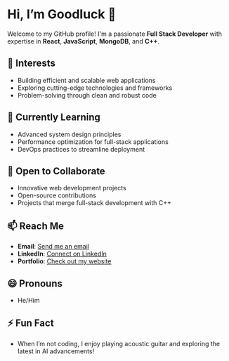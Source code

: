 # Hi, I’m Goodluck 👋  

Welcome to my GitHub profile! I'm a passionate **Full Stack Developer** with expertise in **React**, **JavaScript**, **MongoDB**, and **C++**.  

## 👀 Interests  
- Building efficient and scalable web applications  
- Exploring cutting-edge technologies and frameworks  
- Problem-solving through clean and robust code  

## 🌱 Currently Learning  
- Advanced system design principles  
- Performance optimization for full-stack applications  
- DevOps practices to streamline deployment  

## 💞️ Open to Collaborate  
- Innovative web development projects  
- Open-source contributions  
- Projects that merge full-stack development with C++  

## 📫 Reach Me  
- **Email**: [Send me an email](mailto:mastercode189@gmail.com)  
- **LinkedIn**: [Connect on LinkedIn](https://www.linkedin.com/in/goodluck-alphaxard-2337a627a/)  
- **Portfolio**: [Check out my website](https://gooodluckportfolio.netlify.app/) 

## 😄 Pronouns  
- He/Him  

## ⚡ Fun Fact  
- When I’m not coding, I enjoy playing acoustic guitar and exploring the latest in AI advancements!  


<!---
Alphaxardjr/Alphaxardjr is a ✨ special ✨ repository because its `README.md` (this file) appears on your GitHub profile.
You can click the Preview link to take a look at your changes.
--->
